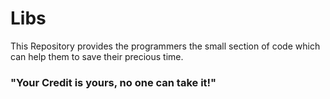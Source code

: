 # Libs
<span>
This Repository provides the programmers the small section of code which can help them to save their precious time.
</span>

### "Your Credit is yours, no one can take it!"